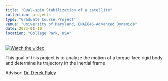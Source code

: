 ```yaml
---
title: "Dual-spin Stabilization of a satellite"
collection: projects
type: "Graduate Course Project"
venue: "University of Maryland, ENAE646-Advanced Dynamics"
date: 2023-01-10
location: "College Park, USA"
---
```

[![Watch the video](https://img.youtube.com/vi/y8K060h1tH8/sddefault.jpg)](https://youtu.be/y8K060h1tH8)

This goal of this project is to analyze the motion of a torque-free rigid body and determine its
trajectory in the inertial frame


Advisor: [Dr. Derek Paley](https://scholar.google.com/citations?user=P9QqWAgAAAAJ&hl=en)
